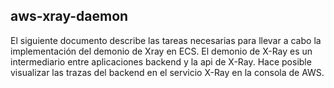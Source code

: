 ## aws-xray-daemon

El siguiente documento describe las tareas necesarias para llevar a cabo la implementación del demonio de Xray en ECS. 
El demonio de X-Ray es un intermediario entre aplicaciones backend y la api de X-Ray. Hace posible visualizar las trazas del backend en el servicio X-Ray en la consola de AWS. 
